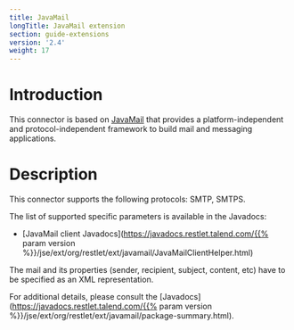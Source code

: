 ```yaml
---
title: JavaMail
longTitle: JavaMail extension
section: guide-extensions
version: '2.4'
weight: 17
---
```

# Introduction

This connector is based on
[JavaMail](http://www.oracle.com/technetwork/java/javamail/index.html)
that provides a platform-independent and protocol-independent framework
to build mail and messaging applications.

# Description

This connector supports the following protocols: SMTP, SMTPS.

The list of supported specific parameters is available in the Javadocs:

-   [JavaMail client Javadocs](https://javadocs.restlet.talend.com/{{% param version %}}/jse/ext/org/restlet/ext/javamail/JavaMailClientHelper.html)

The mail and its properties (sender, recipient, subject, content, etc)
have to be specified as an XML representation.

For additional details, please consult the
[Javadocs](https://javadocs.restlet.talend.com/{{% param version %}}/jse/ext/org/restlet/ext/javamail/package-summary.html).
